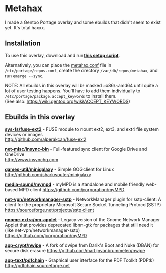 # Metahax
I made a Gentoo Portage overlay and some ebuilds that didn't seem to exist yet.  It's total haxxx.


## Installation ##
To use this overlay, download and run **[this setup script](https://raw.githubusercontent.com/metafarion/metahax/master/setup-overlay.sh)**.

Alternatively, you can place the [metahax.conf](https://raw.githubusercontent.com/metafarion/metahax/master/metahax.conf) file in `/etc/portage/repos.conf`, create the directory `/var/db/repos/metahax`, and run `emerge --sync`.

NOTE: All ebuilds in this overlay will be masked ~x86/~amd64 until quite a lot of user testing happens.  You'll have to add them individually to `/etc/portage/package.accept_keywords` to install them.  
(See also: https://wiki.gentoo.org/wiki/ACCEPT_KEYWORDS)

## Ebuilds in this overlay ##

**[sys-fs/fuse-ext2](sys-fs/fuse-ext2)** - FUSE module to mount ext2, ext3, and ext4 file system devices or images  
http://github.com/alperakcan/fuse-ext2

**[net-misc/insync-bin](net-misc/insync-bin)** - Full-featured sync client for Google Drive and OneDrive  
http://www.insynchq.com  

**[games-util/minigalaxy](games-util/minigalaxy)** - Simple GOG client for Linux  
http://github.com/sharkwouter/minigalaxy  

**[media-sound/mympd](media-sound/mympd)** - myMPD is a standalone and mobile friendly web-based MPD client 
https://github.com/jcorporation/myMPD

**[net-vpn/networkmanager-sstp](net-vpn/networkmanager-sstp)** - NetworkManager plugin for sstp-client: A client for the proprietary Microsoft Secure Socket Tunneling Protocol(SSTP)  
https://sourceforge.net/projects/sstp-client

**[gnome-extra/nm-applet](gnome-extra/nm-applet)** - Legacy version of the Gnome Network Manager Applet that provides deprecated libnm-gtk for packages that still need it (like net-vpn/networkmanager-sstp)
https://github.com/jcorporation/myMPD

**[app-crypt/nwipe](app-crypt/nwipe)** - A fork of dwipe from Darik's Boot and Nuke (DBAN) for secure disk erasure
https://github.com/martijnvanbrummelen/nwipe

**[app-text/pdfchain](app-text/pdfchain)** - Graphical user interface for the PDF Toolkit (PDFtk)  
http://pdfchain.sourceforge.net
